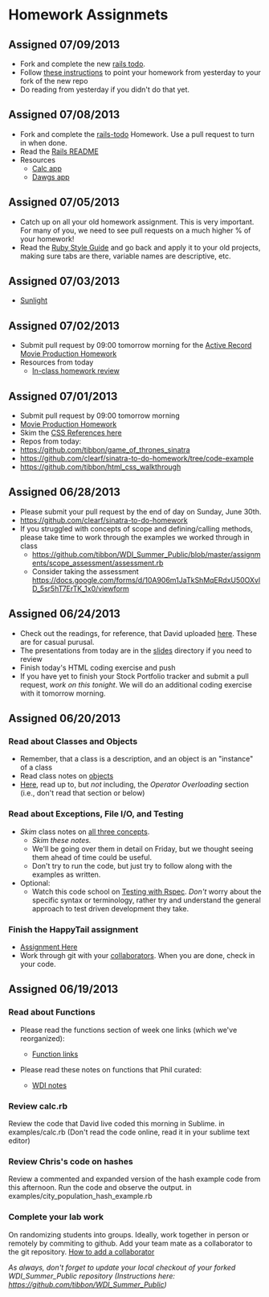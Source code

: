 # Homework Assignmets

## Assigned 07/09/2013
* Fork and complete the new [rails todo](https://github.com/clearf/rails-todo-with-contacts/). 
* Follow [these instructions](https://gist.github.com/clearf/5961089) to point your homework from yesterday to your fork of the new repo
* Do reading from yesterday if you didn't do that yet. 

## Assigned 07/08/2013
* Fork and complete the [rails-todo](https://github.com/phlco/rails_todo) Homework. Use a pull request to turn in when done. 
* Read the [Rails README](https://github.com/tibbon/WDI_Summer_Public/blob/master/examples/rails/calculator/README.rdoc#description-of-contents)
* Resources
  * [Calc app](https://github.com/tibbon/WDI_Summer_Public/tree/master/examples/rails/calculator)
  * [Dawgs app](https://github.com/tibbon/WDI_Summer_Public/tree/master/examples/rails/dawgs)


## Assigned 07/05/2013
* Catch up on all your old homework assignment. This is very important. For many of you, we need to see pull requests on a much higher % of your homework!
* Read the [Ruby Style Guide]() and go back and apply it to your old projects, making sure tabs are there, 
variable names are descriptive, etc. 

## Assigned 07/03/2013
* [Sunlight](https://github.com/phlco/sunlight)

## Assigned 07/02/2013
* Submit pull request by 09:00 tomorrow morning for the
  [Active Record Movie Production Homework](https://github.com/clearf/sinatra-movie-production-active-record/)
* Resources from today
  *  [In-class homework review](https://github.com/clearf/sinatra-movie-production/tree/code-example)

## Assigned 07/01/2013
* Submit pull request by 09:00 tomorrow morning
* [Movie Production Homework](https://github.com/clearf/sinatra-movie-production/)
* Skim the [CSS References here](https://github.com/tibbon/WDI_Summer_Public/blob/master/links.md#css-reading)
* Repos from today:
 * https://github.com/tibbon/game_of_thrones_sinatra
 * https://github.com/clearf/sinatra-to-do-homework/tree/code-example
 * https://github.com/tibbon/html_css_walkthrough

## Assigned 06/28/2013
* Please submit your pull request by the end of day on Sunday, June 30th.
* https://github.com/clearf/sinatra-to-do-homework
* If you struggled with concepts of scope and defining/calling methods, please take time to work through the examples we worked through in class
  * https://github.com/tibbon/WDI_Summer_Public/blob/master/assignments/scope_assessment/assessment.rb
  * Consider taking the assessment https://docs.google.com/forms/d/10A906m1JaTkShMqERdxU50OXvlD_5sr5hT7ErTK_1x0/viewform


## Assigned 06/24/2013
* Check out the readings, for reference, that David uploaded
[here](./assignments/html_reading.md). These are for casual purusal. 
* The presentations from today are in the [slides](./slides/) directory if you need
to review
* Finish today's HTML coding exercise and push
* If you have yet to finish your Stock Portfolio tracker and submit a pull
request, *work on this tonight*. We will do an additional coding exercise with it
tomorrow morning. 


## Assigned 06/20/2013

### Read about Classes and Objects
* Remember, that a class is a description, and an object is an "instance" of a class
* Read class notes on [objects](./resources/wdi-objects.pdf?raw=true)
* [Here](http://www.tutorialspoint.com/ruby/ruby_object_oriented.htm), read up
  to, but *not* including, the *Operator Overloading* section (i.e., don't read that section or below) 

### Read about Exceptions, File I/O, and Testing
* *Skim* class notes on [all three concepts](./resources/exceptions_file_io_and_tdd.pdf?raw=true). 
  * *Skim these notes.* 
  * We'll be going over them in detail on Friday, but we thought seeing them ahead of time could 
    be useful.
  * Don't try to run the code, but just try to follow along with the examples as written. 
* Optional: 
  * Watch this code school on 
    [Testing with Rspec](http://www.codeschool.com/courses/testing-with-rspec). *Don't* 
    worry about the specific syntax or terminology, rather try and understand the general 
    approach to test driven development they take.

### Finish the HappyTail assignment
  * [Assignment Here](./assignments/happy_tails.md)
  * Work through git with your 
  [collaborators](https://help.github.com/articles/how-do-i-add-a-collaborator). 
  When you are done, check in your code. 

## Assigned 06/19/2013

### Read about Functions
* Please read the functions section of week one links (which we've reorganized):
  * [Function links](./w1_links.md#functions)

* Please read these notes on functions that Phil curated:
  * [WDI notes](./resources/wdi-functions.pdf)

### Review calc.rb
Review the code that David live coded this morning in Sublime.
in examples/calc.rb
(Don't read the code online, read it in your sublime text editor)

### Review Chris's code on hashes
Review a commented and expanded version of the hash example code from this afternoon. Run the code and observe the output.
in examples/city_population_hash_example.rb

### Complete your lab work
On randomizing students into groups. Ideally, work together in person or remotely by commiting to github. Add your team mate as a collaborator to the git repository.
[How to add a collaborator](https://help.github.com/articles/how-do-i-add-a-collaborator)

*As always, don't forget to update your local checkout of your forked WDI_Summer_Public repository (Instructions here: https://github.com/tibbon/WDI_Summer_Public)*
